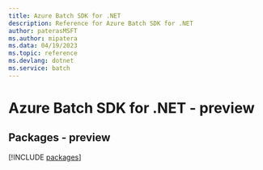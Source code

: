 ```yaml
---
title: Azure Batch SDK for .NET
description: Reference for Azure Batch SDK for .NET
author: paterasMSFT
ms.author: mipatera
ms.data: 04/19/2023
ms.topic: reference
ms.devlang: dotnet
ms.service: batch
---
```

# Azure Batch SDK for .NET - preview
## Packages - preview
[!INCLUDE [packages](batch-index.md)]